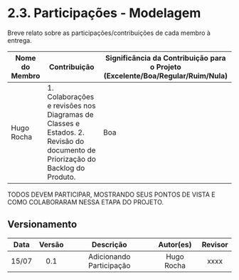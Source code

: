 # 2.3. Participações - Modelagem

Breve relato sobre as participações/contribuições de cada membro à entrega. 

|Nome do Membro | Contribuição | Significância da Contribuição para o Projeto (Excelente/Boa/Regular/Ruim/Nula) |
| -- | -- | -- |
| Hugo Rocha  |  1. Colaborações e revisões nos Diagramas de Classes e Estados. 2. Revisão do documento de Priorização do Backlog do Produto. | Boa |

TODOS DEVEM PARTICIPAR, MOSTRANDO SEUS PONTOS DE VISTA E COMO COLABORARAM NESSA ETAPA DO PROJETO.



## Versionamento

| Data |Versão| Descrição | Autor(es) | Revisor |
|:----:|:----:|:---------:|:-----:|:-----:|
| 15/07 |  0.1 | Adicionando Participação | Hugo Rocha | xxxx |